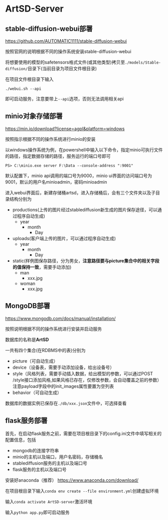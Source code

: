 # ArtSD-Server

## stable-diffusion-webui部署

https://github.com/AUTOMATIC1111/stable-diffusion-webui

按照官网的说明根据不同的操作系统安装stable-diffusion-webui

将想要使用的模型的safetensors格式文件(或其他类型)拷贝至`./models/Stable-diffusion/`目录下(当前目录为项目文件根目录)

在项目文件根目录下输入

`./webui.sh --api`

即可启动服务，注意要带上`--api`选项，否则无法调用相关api

## minio对象存储部署

https://min.io/download?license=agpl&platform=windows

按照指示根据不同的操作系统进行minio的安装

以windows操作系统为例，在powershell中输入以下命令，指定minio可执行文件的路径，指定数据存储的路径，服务运行的端口号即可

`PS> C:\minio.exe server F:\Data --console-address ":9001"`

默认配置下，minio api调用的端口号为9000，minio ui界面的访问端口号为9001，默认的用户名minioadmin，密码minioadmin

进入webui界面后，新建存储桶artsd，进入存储桶后，会有三个文件夹以及子目录结构分别为

- productions(上传的图片经过stablediffusion新生成的图片保存途径，可以通过程序自动生成)
  - year
    - month
      - Day
- uploads(客户端上传的图片，可以通过程序自动生成)
  - year
    - month
      - Day
- static(样例图保存路径，分为男女，**注意路径要与picture集合中的相关字段的值保持一致**，需要手动添加)
  - man
    - xxx.jpg
  - woman
    - xxx.jpg

## MongoDB部署

https://www.mongodb.com/docs/manual/installation/

按照说明根据不同的操作系统进行安装并启动服务

数据库的名称是**ArtSD**

一共有四个集合(在RDBMS中的表)分别为

- picture（可自动生成）
- device（设备表，需要手动添加设备，给出设备号）
- style（风格列表，需要手动插入数据，给出模型的参数，可以通过POST /style接口添加风格,如果风格已存在，仅修改参数，会自动覆盖之前的参数）注意payload字段中的init_images属性要置为空列表
- behavior（可自动生成）

数据库的数据实例已保存在`./db/xxx.json`文件中，可选择查看

## flask服务部署

首先，在启动flask服务之前，需要在项目根目录下的config.ini文件中填写相关的配置信息，包括

- mongodb的连接字符串
- minio的主机以及端口，用户名密码，存储桶名
- stablediffusion服务的主机以及端口号
- flask服务的主机以及端口号

安装好anaconda（推荐） https://www.anaconda.com/download/

在项目根目录下输入`conda env create --file environment.yml`创建虚拟环境

输入`conda activate ArtSD-server`激活环境

输入`python app.py`即可启动服务

